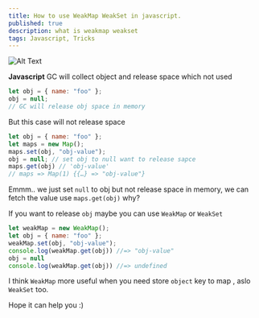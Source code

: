 ```yaml
---
title: How to use WeakMap WeakSet in javascript.
published: true
description: what is weakmap weakset
tags: Javascript, Tricks
---
```


![Alt Text](https://dev-to-uploads.s3.amazonaws.com/i/vz2h1x9fih7q4hdqciaq.jpg)

**Javascript** GC will collect object and release space which not used

```javascript
let obj = { name: "foo" };
obj = null;
// GC will release obj space in memory
```

But this case will not release space 

```javascript
let obj = { name: "foo" };
let maps = new Map();
maps.set(obj, "obj-value");
obj = null; // set obj to null want to release sapce
maps.get(obj) // 'obj-value'
// maps => Map(1) {{…} => "obj-value"}
```

Emmm..  we just set  `null`  to obj but not release space in memory, we can fetch the value use `maps.get(obj)` why?

If you want to release `obj` maybe you can use `WeakMap` or `WeakSet`

```javascript
let weakMap = new WeakMap();
let obj = { name: "foo" };
weakMap.set(obj, "obj-value");
console.log(weakMap.get(obj)) //=> "obj-value"
obj = null
console.log(weakMap.get(obj)) //=> undefined 
```

I think `WeakMap` more useful when you need store `object` key to map , aslo `WeakSet` too.

Hope it can help you :)




